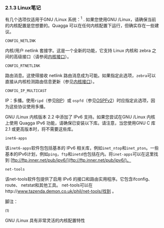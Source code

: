 ### 2.1.3 Linux笔记

有几个选项仅适用于GNU /Linux 系统：<sup>1</sup> . 如果您使用GNU /Linux，请确保当前的内核配置是您想要的。Quagga 可以在任何内核配置下运行，但确实存在一些建议。

```shell
CONFIG_NETLINK
```

内核/用户 netlink 套接字。这是一个全新的功能，它支持 Linux 内核和 zebra 之间的高级接口（请参阅[内核接口](https://www.quagga.net/docs/docs-multi/Kernel-Interface.html#Kernel-Interface)）。



```shell
CONFIG_RTNETLINK
```

路由消息。这使得接收 netlink 路由消息成为可能。如果指定此选项，`zebra`可以直接从内核检测路由信息更新（参见[内核接口](https://www.quagga.net/docs/docs-multi/Kernel-Interface.html#Kernel-Interface)）。



```shell
CONFIG_IP_MULTICAST
```

IP：多播。使用`ripd`（参见[RIP](https://www.quagga.net/docs/docs-multi/RIP.html#RIP)）或 `ospfd`（参见[OSPFv2](https://www.quagga.net/docs/docs-multi/OSPFv2.html#OSPFv2)）时应指定此选项，因为这些协议使用多播。

GNU /Linux 内核版本 2.2 中添加了 IPv6 支持。如果您尝试在GNU /Linux 内核上使用 Quagga IPv6 功能，请确保已安装以下库。请注意，当您使用GNU C 库 2.1 或更高版本时，将不需要这些库。

```shell
inet6-apps
```

该`inet6-apps`软件包包括基本的 IPv6 相关库，例如`inet_ntop`和`inet_pton`。一些基本的IPv6计划，例如`ping`，`ftp`和`inetd`也包括在内。将`inet-apps`可以在这里找到 [ftp://ftp.inner.net/pub/ipv6/](ftp://ftp.inner.net/pub/ipv6/)。



```shell
net-tools
```

该net-tools软件包提供了启用 IPv6 的接口和路由实用程序。它包含ifconfig、route、 netstat和其他工具。 net-tools可以在http://www.tazenda.demon.co.uk/phil/net-tools/找到 。



脚注：

<sup>(1)</sup>

GNU /Linux 具有非常灵活的内核配置特性
